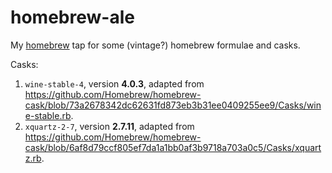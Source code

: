 # homebrew-ale

My [homebrew](https://brew.sh/) tap for some (vintage?) homebrew formulae and casks.

Casks:

1. `wine-stable-4`, version **4.0.3**, adapted from https://github.com/Homebrew/homebrew-cask/blob/73a2678342dc62631fd873eb3b31ee0409255ee9/Casks/wine-stable.rb.
1. `xquartz-2-7`, version **2.7.11**, adapted from https://github.com/Homebrew/homebrew-cask/blob/6af8d79ccf805ef7da1a1bb0af3b9718a703a0c5/Casks/xquartz.rb.
